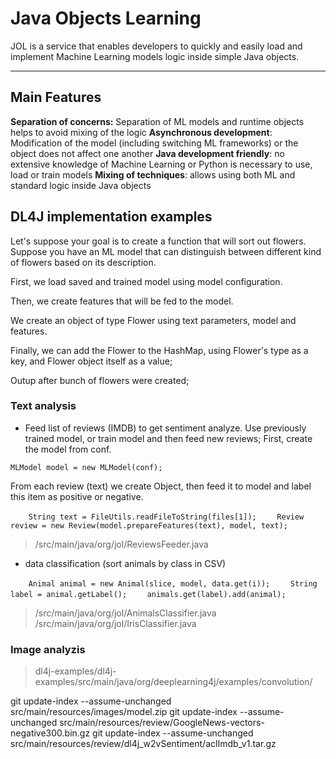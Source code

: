 # Java Objects Learning

JOL is a service that enables developers to quickly and easily load and implement Machine Learning models logic inside simple Java objects.

---
## Main Features

**Separation of concerns:**  Separation of ML models and runtime objects helps to avoid mixing of the logic
**Asynchronous development**: Modification of the model (including switching ML frameworks) or the object does not affect one another
**Java development friendly**:  no extensive knowledge of Machine Learning or Python is necessary to use, load or train models
**Mixing of techniques**: allows using both ML and standard logic inside Java objects

## DL4J implementation examples
Let's suppose your goal is to create a function that will sort out flowers. Suppose you have an ML model that can distinguish between different kind of flowers based on its description.

First, we load saved and trained model using model configuration.

Then,  we create features that will be fed to the model.

We create an object of type Flower using text parameters, model and features.

Finally, we can add the Flower to the HashMap, using Flower's type as a key, and Flower object itself as a value;

Outup after bunch of flowers were created;

### Text analysis

 - Feed list of reviews (IMDB) to get sentiment analyze. Use previously trained model, or train model and then feed new reviews;
First, create the model from conf. 

`MLModel model = new MLModel(conf);`

From each review (text) we create Object, then feed it to model and label this item as positive or negative.

`    String text = FileUtils.readFileToString(files[1]);`
`    Review review = new Review(model.prepareFeatures(text), model, text);`

> /src/main/java/org/jol/ReviewsFeeder.java

- data classification (sort animals by class in CSV)

`    Animal animal = new Animal(slice, model, data.get(i));`
`    String label = animal.getLabel();`
`    animals.get(label).add(animal);` 

> /src/main/java/org/jol/AnimalsClassifier.java
> /src/main/java/org/jol/IrisClassifier.java


### Image analyzis

> dl4j-examples/dl4j-examples/src/main/java/org/deeplearning4j/examples/convolution/

git update-index --assume-unchanged src/main/resources/images/model.zip
git update-index --assume-unchanged src/main/resources/review/GoogleNews-vectors-negative300.bin.gz
git update-index --assume-unchanged src/main/resources/review/dl4j_w2vSentiment/aclImdb_v1.tar.gz